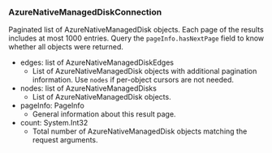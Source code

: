### AzureNativeManagedDiskConnection
Paginated list of AzureNativeManagedDisk objects. Each page of the results includes at most 1000 entries. Query the `pageInfo.hasNextPage` field to know whether all objects were returned.

- edges: list of AzureNativeManagedDiskEdges
  - List of AzureNativeManagedDisk objects with additional pagination information. Use `nodes` if per-object cursors are not needed.
- nodes: list of AzureNativeManagedDisks
  - List of AzureNativeManagedDisk objects.
- pageInfo: PageInfo
  - General information about this result page.
- count: System.Int32
  - Total number of AzureNativeManagedDisk objects matching the request arguments.
